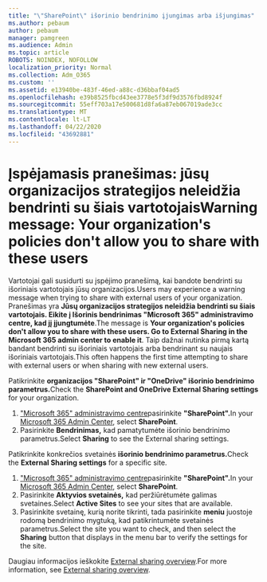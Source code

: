 ```yaml
---
title: "\"SharePoint\" išorinio bendrinimo įjungimas arba išjungimas"
ms.author: pebaum
author: pebaum
manager: pamgreen
ms.audience: Admin
ms.topic: article
ROBOTS: NOINDEX, NOFOLLOW
localization_priority: Normal
ms.collection: Adm_O365
ms.custom: ''
ms.assetid: e13940be-483f-46ed-a88c-d36bbaf04ad5
ms.openlocfilehash: e39b8525fbcd43ee3778e5f3df9d3576fbd8924f
ms.sourcegitcommit: 55eff703a17e500681d8fa6a87eb067019ade3cc
ms.translationtype: MT
ms.contentlocale: lt-LT
ms.lasthandoff: 04/22/2020
ms.locfileid: "43692881"
---
```

# <a name="warning-message-your-organizations-policies-dont-allow-you-to-share-with-these-users"></a><span data-ttu-id="50061-102">Įspėjamasis pranešimas: jūsų organizacijos strategijos neleidžia bendrinti su šiais vartotojais</span><span class="sxs-lookup"><span data-stu-id="50061-102">Warning message: Your organization's policies don't allow you to share with these users</span></span>

<span data-ttu-id="50061-103">Vartotojai gali susidurti su įspėjimo pranešimą, kai bandote bendrinti su išoriniais vartotojais jūsų organizacijos.</span><span class="sxs-lookup"><span data-stu-id="50061-103">Users may experience a warning message when trying to share with external users of your organization.</span></span> <span data-ttu-id="50061-104">Pranešimas yra **Jūsų organizacijos strategijos neleidžia bendrinti su šiais vartotojais. Eikite į Išorinis bendrinimas "Microsoft 365" administravimo centre, kad jį įjungtumėte**.</span><span class="sxs-lookup"><span data-stu-id="50061-104">The message is **Your organization's policies don't allow you to share with these users. Go to External Sharing in the Microsoft 365 admin center to enable it**.</span></span> <span data-ttu-id="50061-105">Taip dažnai nutinka pirmą kartą bandant bendrinti su išoriniais vartotojais arba bendrinant su naujais išoriniais vartotojais.</span><span class="sxs-lookup"><span data-stu-id="50061-105">This often happens the first time attempting to share with external users or when sharing with new external users.</span></span>

<span data-ttu-id="50061-106">Patikrinkite **organizacijos "SharePoint" ir "OneDrive" išorinio bendrinimo parametrus.**</span><span class="sxs-lookup"><span data-stu-id="50061-106">Check the **SharePoint and OneDrive External Sharing settings** for your organization.</span></span>

1. <span data-ttu-id="50061-107">["Microsoft 365" administravimo centre](https://admin.microsoft.com/AdminPortal/Home#/homepage">https://admin.microsoft.com/)pasirinkite **"SharePoint".**</span><span class="sxs-lookup"><span data-stu-id="50061-107">In your [Microsoft 365 Admin Center](https://admin.microsoft.com/AdminPortal/Home#/homepage">https://admin.microsoft.com/), select **SharePoint**.</span></span>
3. <span data-ttu-id="50061-108">Pasirinkite **Bendrinimas,** kad pamatytumėte išorinio bendrinimo parametrus.</span><span class="sxs-lookup"><span data-stu-id="50061-108">Select **Sharing** to see the External sharing settings.</span></span>

<span data-ttu-id="50061-109">Patikrinkite konkrečios svetainės **išorinio bendrinimo parametrus.**</span><span class="sxs-lookup"><span data-stu-id="50061-109">Check the **External Sharing settings** for a specific site.</span></span>

1. <span data-ttu-id="50061-110">["Microsoft 365" administravimo centre](https://admin.microsoft.com/AdminPortal/Home#/homepage">https://admin.microsoft.com/)pasirinkite **"SharePoint".**</span><span class="sxs-lookup"><span data-stu-id="50061-110">In your [Microsoft 365 Admin Center](https://admin.microsoft.com/AdminPortal/Home#/homepage">https://admin.microsoft.com/), select **SharePoint**.</span></span>
2. <span data-ttu-id="50061-111">Pasirinkite **Aktyvios svetainės,** kad peržiūrėtumėte galimas svetaines.</span><span class="sxs-lookup"><span data-stu-id="50061-111">Select **Active Sites** to see your sites that are available.</span></span>
3. <span data-ttu-id="50061-112">Pasirinkite svetainę, kurią norite tikrinti, tada pasirinkite **meniu** juostoje rodomą bendrinimo mygtuką, kad patikrintumėte svetainės parametrus.</span><span class="sxs-lookup"><span data-stu-id="50061-112">Select the site you want to check, and then select the **Sharing** button that displays in the menu bar to verify the settings for the site.</span></span>

<span data-ttu-id="50061-113">Daugiau informacijos ieškokite [External sharing overview](https://docs.microsoft.com/sharepoint/external-sharing-overview).</span><span class="sxs-lookup"><span data-stu-id="50061-113">For more information, see [External sharing overview](https://docs.microsoft.com/sharepoint/external-sharing-overview).</span></span>